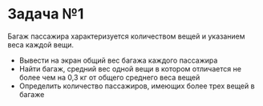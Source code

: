 # Задача №1

Багаж пассажира характеризуется количеством вещей и указанием веса каждой вещи.

- Вывести на экран общий вес багажа каждого пассажира
- Найти багаж, средний вес одной вещи в котором отличается не более чем на 0,3 кг от общего среднего веса вещей
- Определить количество пассажиров, имеющих более трех вещей в багаже
